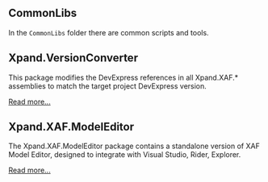 ## CommonLibs
In the `CommonLibs` folder there are common scripts and tools.
## Xpand.VersionConverter

This package modifies the DevExpress references in all Xpand.XAF.* assemblies to match the target project DevExpress version.

[Read more...](https://github.com/eXpandFramework/DevExpress.XAF/tree/master/tools/Xpand.VersionConverter)

## Xpand.XAF.ModelEditor
The Xpand.XAF.ModelEditor package contains a standalone version of XAF Model Editor, designed to integrate with Visual Studio, Rider, Explorer.

[Read more...](https://github.com/eXpandFramework/DevExpress.XAF/tree/master/tools/Xpand.XAF.ModelEditor)